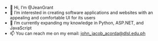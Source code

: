 - 👋 Hi, I’m @JeanGrant
- 👀 I’m interested in creating software applications and websites with an appealing and comfortable UI for its users
- 🌱 I’m currently expanding my knowledge in Python, ASP.NET, and JavaScript
- 📫 You can reach me on my email: john_jacob_acorda@dlsl.edu.ph

<!---
JeanGrant/JeanGrant is a ✨ special ✨ repository because its `README.md` (this file) appears on your GitHub profile.
You can click the Preview link to take a look at your changes.
--->
